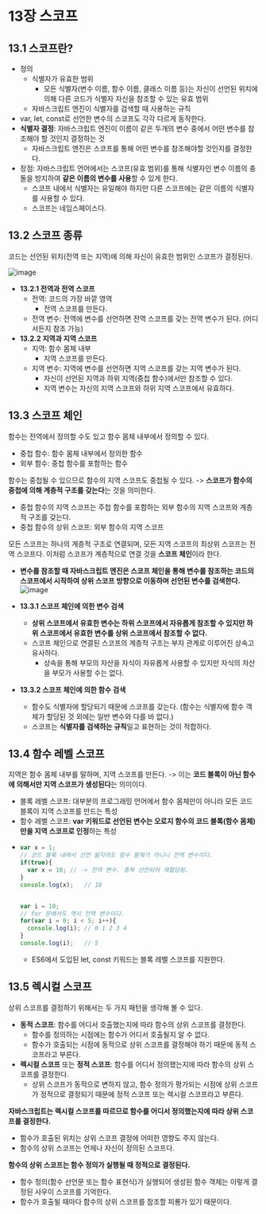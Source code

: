 # 13장 스코프

## 13.1 스코프란?
- 정의
  - 식별자가 유효한 범위
    - 모든 식별자(변수 이름, 함수 이름, 클래스 이름 등)는 자신이 선언된 위치에 의해 다른 코드가 식별자 자신을 참조할 수 있는 유효 범위
  - 자바스크립트 엔진이 식별자를 검색할 때 사용하는 규칙
- var, let, const로 선언한 변수의 스코프도 각각 다르게 동작한다.
- **식별자 결정**: 자바스크립트 엔진이 이름이 같은 두개의 변수 중에서 어떤 변수를 참조해야 할 것인지 결정하는 것
  - 자바스크립트 엔진은 스코프를 통해 어떤 변수를 참조해야할 것인지를 결정한다.
- 장점: 자바스크립트 언어에서는 스코프(유효 범위)를 통해 식별자인 변수 이름의 충돌을 방지하여 **같은 이름의 변수를 사용**할 수 있게 한다.
  - 스코프 내에서 식별자는 유일해야 하지만 다른 스코프에는 같은 이름의 식별자를 사용할 수 있다.
  - 스코프는 네임스페이스다.

## 13.2 스코프 종류
코드는 선언된 위치(전역 또는 지역)에 의해 자신이 유효한 범위인 스코프가 결정된다. 

![image](https://github.com/user-attachments/assets/9779e359-cb9b-42fb-b103-dc8fe496745c)

- **13.2.1 전역과 전역 스코프**
  - 전역: 코드의 가장 바깥 영역
    - 전역 스코프를 만든다.
  - 전역 변수: 전역에 변수를 선언하면 전역 스코프를 갖는 전역 변수가 된다. (어디서든지 참조 가능)
- **13.2.2 지역과 지역 스코프**
  - 지역: 함수 몸체 내부
    - 지역 스코프를 만든다.
  - 지역 변수: 지역에 변수를 선언하면 지역 스코프를 갖는 지역 변수가 된다.
    - 자신이 선언된 지역과 하위 지역(중첩 함수)에서만 참조할 수 있다.
    - 지역 변수는 자신의 지역 스코프와 하위 지역 스코프에서 유효하다.

## 13.3 스코프 체인
함수는 전역에서 정의할 수도 있고 함수 몸체 내부에서 정의할 수 있다.
  - 중첩 함수: 함수 몸체 내부에서 정의한 함수
  - 외부 함수: 중첩 함수를 포함하는 함수

함수는 중첩될 수 있으므로 함수의 지역 스코프도 중첩될 수 있다. -> **스코프가 함수의 중첩에 의해 계층적 구조를 갖는다**는 것을 의미한다.
  - 중첩 함수의 지역 스코프는 주첩 함수를 포함하는 외부 함수의 지역 스코프와 계층적 구조를 갖는다.
  - 중첩 함수의 상위 스코프: 외부 함수의 지역 스코프

모든 스코프는 하나의 계층적 구조로 연결되며, 모든 지역 스코프의 최상위 스코프는 전역 스코프다. 이처럼 스코프가 계층적으로 연결 것을 **스코프 체인**이라 한다.
  - **변수를 참조할 때 자바스크립트 엔진은 스코프 체인을 통해 변수를 참조하는 코드의 스코프에서 시작하여 상위 스코프 방향으로 이동하며 선언된 변수를 검색한다.**
![image](https://github.com/user-attachments/assets/280c549f-728e-48f1-ae1e-a0feba99027a)

- **13.3.1 스코프 체인에 의한 변수 검색**
  - **상위 스코프에서 유효한 변수는 하위 스코프에서 자유롭게 참조할 수 있지만 하위 스코프에서 유효한 변수를 상위 스코프에서 참조할 수 없다.**
  - 스코프 체인으로 연결된 스코프의 계층적 구조는 부자 관계로 이루어진 상속고 유사하다.
    - 상속을 통해 부모의 자산을 자식이 자유롭게 사용할 수 있지만 자식의 자산을 부모가 사용할 수는 없다.
- **13.3.2 스코프 체인에 의한 함수 검색**
  - 함수도 식별자에 할당되기 때문에 스코프를 갖는다.  (함수는 식별자에 함수 객체가 할당된 것 외에는 일반 변수와 다를 바 없다.)
  - 스코프는 **식별자를 검색하는 규칙**일고 표현하는 것이 적합하다.

## 13.4 함수 레벨 스코프
지역은 함수 몸체 내부를 말하며, 지역 스코프를 만든다. -> 이는 **코드 블록이 아닌 함수에 의해서만 지역 스코프가 생성된다**는 의미이다.
- 블록 레벨 스코프: 대부분의 프로그래밍 언어에서 함수 몸체만이 아니라 모든 코드 블록이 지역 스코프를 만드는 특성
- 함수 레벨 스코프:  **var 키워드로 선언된 변수는 오로지 함수의 코드 블록(함수 몸체)만을 지역 스코프로 인정**하는 특성
- ```jsx
  var x = 1;
  // 코드 블록 내에서 선언 될지라도 함수 몸체가 아니니 전역 변수이다.
  if(true){
    var x = 10; // -> 전역 변수. 중복 선언되어 재할당됨.
  }
  console.log(x);	// 10
  
  
  var i = 10;
  // for 문에서도 역시 전역 변수이다.
  for(var i = 0; i < 5; i++){
    console.log(i);	// 0 1 2 3 4
  }
  console.log(i);	// 5
  ```
  - ES6에서 도입된 let, const 키워드는 블록 레벨 스코프를 지원한다.

## 13.5 렉시컬 스코프
상위 스코프를 결정하기 위해서는 두 가지 패턴을 생각해 볼 수 있다.

- **동적 스코프**: 함수를 어디서 호출했는지에 따라 함수의 상위 스코프를 결정한다.
  - 함수를 정의하는 시점에는 함수가 어디서 호출될지 알 수 없다.
  - 함수가 호출되는 시점에 동적으로 상위 스코프를 결정해야 하기 때문에 동적 스코프라고 부른다.
- **렉시컬 스코프** 또는 **정적 스코프**: 함수를 어디서 정의했는지에 따라 함수의 상위 스코프를 결정한다.
  - 상위 스코프가 동적으로 변하지 않고, 함수 정의가 평가되는 시점에 상위 스코프가 정적으로 결정되기 때문에 정적 스코프 또는 렉시컬 스코프라고 부른다.
 
**자바스크립트는 렉시컬 스코프를 따르므로 함수를 어디서 정의했는지에 따라 상위 스코프를 결정한다.**
  - 함수가 호출된 위치는 상위 스코프 결정에 어떠한 영향도 주지 않는다.
  - 함수의 상위 스코프는 언제나 자신이 정의된 스코프다.

**함수의 상위 스코프는 함수 정의가 실행될 때 정적으로 결정된다.**
  - 함수 정의(함수 선언문 또는 함수 표현식)가 실행되어 생성된 함수 객체는 이렇게 결정된 사우이 스코프를 기억한다.
  - 함수가 호출될 때마다 함수의 상위 스코프를 참조할 피룡가 있기 때문이다. 
